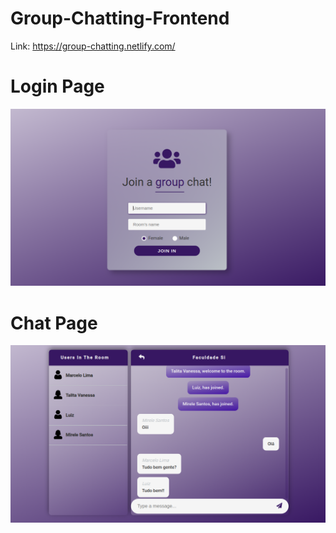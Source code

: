 # Group-Chatting-Frontend
Link: https://group-chatting.netlify.com/

# Login Page
![Login Page](src/assets/Login.png)

# Chat Page
![Login Page](src/assets/Chat.png)
